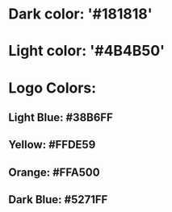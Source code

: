 # Dark color: '#181818'
# Light color: '#4B4B50'

# Logo Colors:
## Light Blue: #38B6FF
## Yellow: #FFDE59
## Orange: #FFA500
## Dark Blue: #5271FF
